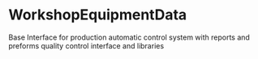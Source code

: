 # WorkshopEquipmentData
Base Interface for production automatic control system with reports and preforms quality control interface and libraries
